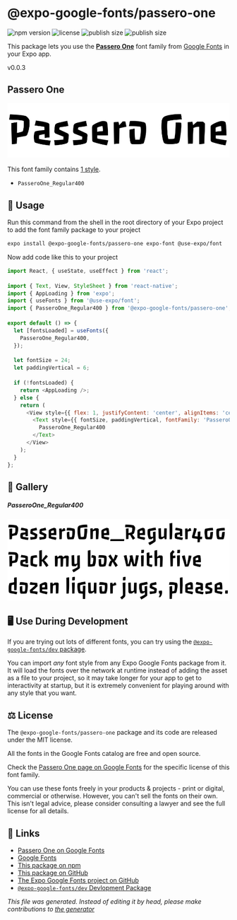 # @expo-google-fonts/passero-one

![npm version](https://flat.badgen.net/npm/v/@expo-google-fonts/passero-one)
![license](https://flat.badgen.net/github/license/expo/google-fonts)
![publish size](https://flat.badgen.net/packagephobia/install/@expo-google-fonts/passero-one)
![publish size](https://flat.badgen.net/packagephobia/publish/@expo-google-fonts/passero-one)

This package lets you use the [**Passero One**](https://fonts.google.com/specimen/Passero+One) font family from [Google Fonts](https://fonts.google.com/) in your Expo app.

v0.0.3

## Passero One

![Passero One](./font-family.png)

This font family contains [1 style](#gallery).

- `PasseroOne_Regular400`

## 🔡 Usage

Run this command from the shell in the root directory of your Expo project to add the font family package to your project
```sh
expo install @expo-google-fonts/passero-one expo-font @use-expo/font
```

Now add code like this to your project
```js
import React, { useState, useEffect } from 'react';

import { Text, View, StyleSheet } from 'react-native';
import { AppLoading } from 'expo';
import { useFonts } from '@use-expo/font';
import { PasseroOne_Regular400 } from '@expo-google-fonts/passero-one';

export default () => {
  let [fontsLoaded] = useFonts({
    PasseroOne_Regular400,
  });

  let fontSize = 24;
  let paddingVertical = 6;

  if (!fontsLoaded) {
    return <AppLoading />;
  } else {
    return (
      <View style={{ flex: 1, justifyContent: 'center', alignItems: 'center' }}>
        <Text style={{ fontSize, paddingVertical, fontFamily: 'PasseroOne_Regular400' }}>
          PasseroOne_Regular400
        </Text>
      </View>
    );
  }
};

```

## 📖 Gallery

##### PasseroOne_Regular400
![PasseroOne_Regular400](./b2d19067da678681f5952e5350d1924a2ac5a8a03eda9d27347e43a3ce35f8ad.ttf.png)


## 🖥️ Use During Development

If you are trying out lots of different fonts, you can try using the [`@expo-google-fonts/dev` package](https://github.com/expo/google-fonts/tree/master/font-packages/dev#readme).

You can import *any* font style from any Expo Google Fonts package from it. It will load the fonts
over the network at runtime instead of adding the asset as a file to your project, so it may take longer
for your app to get to interactivity at startup, but it is extremely convenient
for playing around with any style that you want.

## ⚖️ License

The `@expo-google-fonts/passero-one` package and its code are released under the MIT license.

All the fonts in the Google Fonts catalog are free and open source.

Check the [Passero One page on Google Fonts](https://fonts.google.com/specimen/Passero+One) for the specific license of this font family.

You can use these fonts freely in your products & projects - print or digital, commercial or otherwise. However, you can't sell the fonts on their own. This isn't legal advice, please consider consulting a lawyer and see the full license for all details.

## 🔗 Links

- [Passero One on Google Fonts](https://fonts.google.com/specimen/Passero+One)
- [Google Fonts](https://fonts.google.com/)
- [This package on npm](https://www.npmjs.com/package/@expo-google-fonts/passero-one)
- [This package on GitHub](https://github.com/expo/google-fonts/tree/master/font-packages/passero-one)
- [The Expo Google Fonts project on GitHub](https://github.com/expo/google-fonts)
- [`@expo-google-fonts/dev` Devlopment Package](https://github.com/expo/google-fonts/tree/master/font-packages/dev)


*This file was generated. Instead of editing it by head, please make contributions to [the generator](https://github.com/expo/google-fonts/tree/master/packages/generator)*
